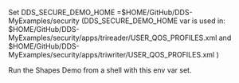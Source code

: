 Set DDS_SECURE_DEMO_HOME =$HOME/GitHub/DDS-MyExamples/security
(DDS_SECURE_DEMO_HOME var is used in:
  $HOME/GitHub/DDS-MyExamples/security/apps/trireader/USER_QOS_PROFILES.xml and
  $HOME/GitHub/DDS-MyExamples/security/apps/triwriter/USER_QOS_PROFILES.xml
)

Run the Shapes Demo from a shell with this env var set.
